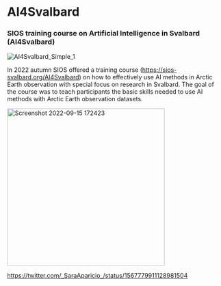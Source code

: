 # AI4Svalbard
### SIOS training course on Artificial Intelligence in Svalbard (AI4Svalbard) 
![AI4Svalbard_Simple_1](https://user-images.githubusercontent.com/33723271/189117683-60a6064c-3c83-4752-91f4-ee8d7d4f3ebf.png)

In 2022 autumn SIOS offered a training course (https://sios-svalbard.org/AI4Svalbard) on how to effectively use AI methods in Arctic Earth observation with special focus on research in Svalbard. The goal of the course was to teach participants the basic skills needed to use AI methods with Arctic Earth observation datasets. 


<img width="368" alt="Screenshot 2022-09-15 172423" src="https://user-images.githubusercontent.com/33723271/190443750-5412e012-de7a-4a4a-9817-9069587fccff.png"> 

https://twitter.com/_SaraAparicio_/status/1567779911128981504

